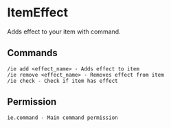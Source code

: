 # ItemEffect

Adds effect to your item with command.

## Commands
	/ie add <effect_name> - Adds effect to item
	/ie remove <effect_name> - Removes effect from item
	/ie check - Check if item has effect

## Permission
	ie.command - Main command permission